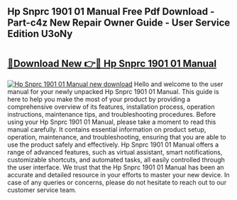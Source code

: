## Hp Snprc 1901 01 Manual Free Pdf Download - Part-c4z New Repair Owner Guide - User Service Edition U3oNy

# <h2><a href="http://cf10453.oget.top/?id=Hp+Snprc+1901+01+Manual">🔗Download New 👉🔴 Hp Snprc 1901 01 Manual</a></h2>

[![Hp Snprc 1901 01 Manual new download](https://i.imgur.com/5g1atiW.png)](http://cf10453.oget.top/?id=Hp+Snprc+1901+01+Manual)
Hello and welcome to the user manual for your newly unpacked Hp Snprc 1901 01 Manual. This guide is here to help you make the most of your product by providing a comprehensive overview of its features, installation process, operation instructions, maintenance tips, and troubleshooting procedures. Before using your Hp Snprc 1901 01 Manual, please take a moment to read this manual carefully. It contains essential information on product setup, operation, maintenance, and troubleshooting, ensuring that you are able to use the product safely and effectively. Hp Snprc 1901 01 Manual offers a range of advanced features, such as virtual assistant, smart notifications, customizable shortcuts, and automated tasks, all easily controlled through the user interface. We trust that the Hp Snprc 1901 01 Manual has been an accurate and detailed resource in your efforts to master your new device. In case of any queries or concerns, please do not hesitate to reach out to our customer service team.
